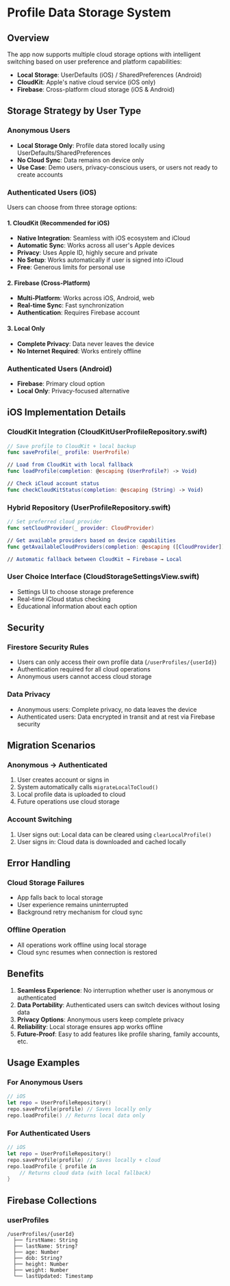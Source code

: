 # Profile Data Storage System

## Overview

The app now supports multiple cloud storage options with intelligent switching based on user preference and platform capabilities:

- **Local Storage**: UserDefaults (iOS) / SharedPreferences (Android) 
- **CloudKit**: Apple's native cloud service (iOS only)
- **Firebase**: Cross-platform cloud storage (iOS & Android)

## Storage Strategy by User Type

### Anonymous Users
- **Local Storage Only**: Profile data stored locally using UserDefaults/SharedPreferences
- **No Cloud Sync**: Data remains on device only
- **Use Case**: Demo users, privacy-conscious users, or users not ready to create accounts

### Authenticated Users (iOS)
Users can choose from three storage options:

#### 1. CloudKit (Recommended for iOS)
- **Native Integration**: Seamless with iOS ecosystem and iCloud
- **Automatic Sync**: Works across all user's Apple devices
- **Privacy**: Uses Apple ID, highly secure and private
- **No Setup**: Works automatically if user is signed into iCloud
- **Free**: Generous limits for personal use

#### 2. Firebase (Cross-Platform)
- **Multi-Platform**: Works across iOS, Android, web
- **Real-time Sync**: Fast synchronization
- **Authentication**: Requires Firebase account

#### 3. Local Only
- **Complete Privacy**: Data never leaves the device
- **No Internet Required**: Works entirely offline

### Authenticated Users (Android)
- **Firebase**: Primary cloud option
- **Local Only**: Privacy-focused alternative

## iOS Implementation Details

### CloudKit Integration (CloudKitUserProfileRepository.swift)
```swift
// Save profile to CloudKit + local backup
func saveProfile(_ profile: UserProfile)

// Load from CloudKit with local fallback
func loadProfile(completion: @escaping (UserProfile?) -> Void)

// Check iCloud account status
func checkCloudKitStatus(completion: @escaping (String) -> Void)
```

### Hybrid Repository (UserProfileRepository.swift)
```swift
// Set preferred cloud provider
func setCloudProvider(_ provider: CloudProvider)

// Get available providers based on device capabilities
func getAvailableCloudProviders(completion: @escaping ([CloudProvider]) -> Void)

// Automatic fallback between CloudKit → Firebase → Local
```

### User Choice Interface (CloudStorageSettingsView.swift)
- Settings UI to choose storage preference
- Real-time iCloud status checking
- Educational information about each option

## Security

### Firestore Security Rules
- Users can only access their own profile data (`/userProfiles/{userId}`)
- Authentication required for all cloud operations
- Anonymous users cannot access cloud storage

### Data Privacy
- Anonymous users: Complete privacy, no data leaves the device
- Authenticated users: Data encrypted in transit and at rest via Firebase security

## Migration Scenarios

### Anonymous → Authenticated
1. User creates account or signs in
2. System automatically calls `migrateLocalToCloud()`
3. Local profile data is uploaded to cloud
4. Future operations use cloud storage

### Account Switching
1. User signs out: Local data can be cleared using `clearLocalProfile()`
2. User signs in: Cloud data is downloaded and cached locally

## Error Handling

### Cloud Storage Failures
- App falls back to local storage
- User experience remains uninterrupted
- Background retry mechanism for cloud sync

### Offline Operation
- All operations work offline using local storage
- Cloud sync resumes when connection is restored

## Benefits

1. **Seamless Experience**: No interruption whether user is anonymous or authenticated
2. **Data Portability**: Authenticated users can switch devices without losing data
3. **Privacy Options**: Anonymous users keep complete privacy
4. **Reliability**: Local storage ensures app works offline
5. **Future-Proof**: Easy to add features like profile sharing, family accounts, etc.

## Usage Examples

### For Anonymous Users
```swift
// iOS
let repo = UserProfileRepository()
repo.saveProfile(profile) // Saves locally only
repo.loadProfile() // Returns local data only
```

### For Authenticated Users
```swift
// iOS
let repo = UserProfileRepository()
repo.saveProfile(profile) // Saves locally + cloud
repo.loadProfile { profile in 
    // Returns cloud data (with local fallback)
}
```

## Firebase Collections

### userProfiles
```
/userProfiles/{userId}
  ├── firstName: String
  ├── lastName: String?
  ├── age: Number
  ├── dob: String?
  ├── height: Number
  ├── weight: Number
  └── lastUpdated: Timestamp
```
